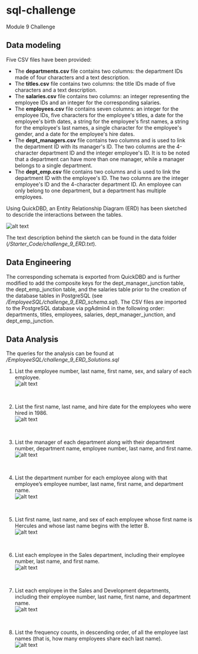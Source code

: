 # sql-challenge
Module 9 Challenge

## Data modeling

Five CSV files have been provided: </BR>
- The **departments.csv** file contains two columns: the department IDs made of four characters and a text description.
- The **titles.csv** file contains two columns: the title IDs made of five characters and a text description.
- The **salaries.csv** file contains two columns: an integer representing the employee IDs and an integer for the corresponding salaries.
- The **employees.csv** file contains seven columns: an integer for the employee IDs, five characters for the employee's titles, a date for the employee's birth dates, a string for the employee's first names, a string for the employee's last names, a single character for the employee's gender, and a date for the employee's hire dates.
- The **dept_managers.csv** file contains two columns and is used to link the department ID with its manager's ID. The two columns are the 4-character department ID and the integer employee's ID. It is to be noted that a department can have more than one manager, while a manager belongs to a single department.
- The **dept_emp.csv** file contains two columns and is used to link the department ID with the employee's ID. The two columns are the integer employee's ID and the 4-character department ID. An employee can only belong to one department, but a department has multiple employees.

Using QuickDBD, an Entity Relationship Diagram (ERD) has been sketched to descride the interactions between the tables.

![alt text](https://github.com/xoffvsg/sql-challenge/blob/main/Images/challenge_9_ERD.png)

The text description behind the sketch can be found in the data folder (_/Starter_Code/challenge_9_ERD.txt_).

## Data Engineering
The corresponding schemata is exported from QuickDBD and is further modified to add the composite keys for the dept_manager_junction table, the dept_emp_junction table, and the salaries table prior to the creation of the database tables in PostgreSQL (see _/EmployeeSQL/challenge_9_ERD_schema.sql_).
The CSV files are imported to the PostgreSQL database via pgAdmin4 in the following order: departments, titles, employees, salaries, dept_manager_junction, and dept_emp_junction.

## Data Analysis
The queries for the analysis can be found at _/EmployeeSQL/challenge_9_ERD_Solutions.sql_

1. List the employee number, last name, first name, sex, and salary of each employee. </BR>
![alt text](https://github.com/xoffvsg/sql-challenge/blob/main/Images/question1.PNG)
</BR>

2. List the first name, last name, and hire date for the employees who were hired in 1986. </BR>
![alt text](https://github.com/xoffvsg/sql-challenge/blob/main/Images/question2.PNG)
</BR>

3. List the manager of each department along with their department number, department name, employee number, last name, and first name. </BR>
![alt text](https://github.com/xoffvsg/sql-challenge/blob/main/Images/question3.PNG)
</BR>

4. List the department number for each employee along with that employee’s employee number, last name, first name, and department name. </BR>
![alt text](https://github.com/xoffvsg/sql-challenge/blob/main/Images/question4.PNG)
</BR>

5. List first name, last name, and sex of each employee whose first name is Hercules and whose last name begins with the letter B. </BR>
![alt text](https://github.com/xoffvsg/sql-challenge/blob/main/Images/question5.PNG)
</BR>

6. List each employee in the Sales department, including their employee number, last name, and first name. </BR>
![alt text](https://github.com/xoffvsg/sql-challenge/blob/main/Images/question6.PNG)
</BR>

7. List each employee in the Sales and Development departments, including their employee number, last name, first name, and department name. </BR>
![alt text](https://github.com/xoffvsg/sql-challenge/blob/main/Images/question7.PNG)
</BR>

8. List the frequency counts, in descending order, of all the employee last names (that is, how many employees share each last name). </BR>
![alt text](https://github.com/xoffvsg/sql-challenge/blob/main/Images/question8.PNG)




